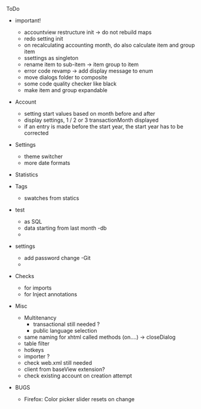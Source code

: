
ToDo
- important!
	- accountview restructure init -> do not rebuild maps
	- redo setting init
	- on recalculating accounting month, do also calculate item and group item
	- ssettings as singleton
	- rename item to sub-item -> item group to item
	- error code revamp -> add display message to enum
	- move dialogs folder to composite
	- some code quality checker like black
	- make item and group expandable
- Account
	- setting start values based on month before and after
	- display settings, 1 / 2 or 3 transactionMonth displayed
	- if an entry is made before the start year, the start year has to be corrected
- Settings
	- theme switcher
	- more date formats
- Statistics

- Tags
	- swatches from statics
- test
	- as SQL
	- data starting from last month 
-db
	- 
- settings
	- add password change
-Git 
	- 
- Checks
	- for imports
	- for Inject annotations
- Misc
	- Multitenancy 
		- transactional still needed ?
		- public language selection
	- same naming for xhtml called methods (on....) -> closeDialog
	- table filter
	- hotkeys
	- importer ?
	- check web.xml still needed
	- client from baseView extension?
	- check existing account on creation attempt

- BUGS
	- Firefox: Color picker slider resets on change


